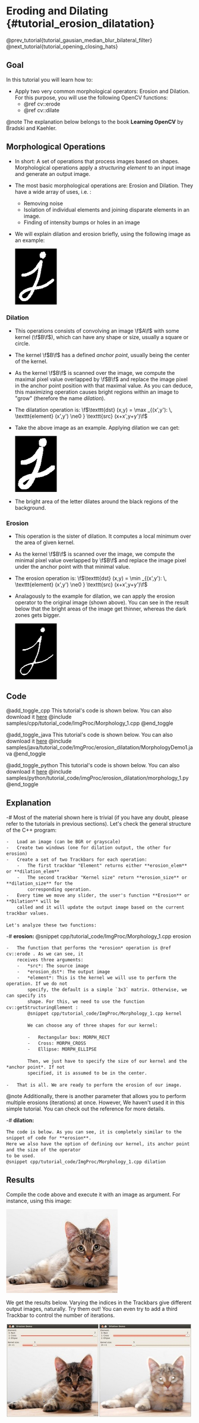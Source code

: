 Eroding and Dilating {#tutorial_erosion_dilatation}
====================

@prev_tutorial{tutorial_gausian_median_blur_bilateral_filter}
@next_tutorial{tutorial_opening_closing_hats}

Goal
----

In this tutorial you will learn how to:

-   Apply two very common morphological operators: Erosion and Dilation. For this purpose, you will use
    the following OpenCV functions:
    -   @ref cv::erode
    -   @ref cv::dilate

@note The explanation below belongs to the book **Learning OpenCV** by Bradski and Kaehler.

Morphological Operations
------------------------

-   In short: A set of operations that process images based on shapes. Morphological operations
    apply a *structuring element* to an input image and generate an output image.
-   The most basic morphological operations are: Erosion and Dilation. They have a wide array of
    uses, i.e. :
    -   Removing noise
    -   Isolation of individual elements and joining disparate elements in an image.
    -   Finding of intensity bumps or holes in an image
-   We will explain dilation and erosion briefly, using the following image as an example:

    ![](images/Morphology_1_Tutorial_Theory_Original_Image.png)

### Dilation

-   This operations consists of convolving an image \f$A\f$ with some kernel (\f$B\f$), which can have any
    shape or size, usually a square or circle.
-   The kernel \f$B\f$ has a defined *anchor point*, usually being the center of the kernel.
-   As the kernel \f$B\f$ is scanned over the image, we compute the maximal pixel value overlapped by
    \f$B\f$ and replace the image pixel in the anchor point position with that maximal value. As you can
    deduce, this maximizing operation causes bright regions within an image to "grow" (therefore the
    name *dilation*).
-   The dilatation operation is: \f$\texttt{dst} (x,y) =  \max _{(x',y'):  \, \texttt{element} (x',y') \ne0 } \texttt{src} (x+x',y+y')\f$

-   Take the above image as an example. Applying dilation we can get:

    ![](images/Morphology_1_Tutorial_Theory_Dilation.png)

-   The bright area of the letter dilates around the black regions of the background.

### Erosion

-   This operation is the sister of dilation. It computes a local minimum over the
    area of given kernel.
-   As the kernel \f$B\f$ is scanned over the image, we compute the minimal pixel value overlapped by
    \f$B\f$ and replace the image pixel under the anchor point with that minimal value.
-   The erosion operation is: \f$\texttt{dst} (x,y) =  \min _{(x',y'):  \, \texttt{element} (x',y') \ne0 } \texttt{src} (x+x',y+y')\f$
-   Analagously to the example for dilation, we can apply the erosion operator to the original image
    (shown above). You can see in the result below that the bright areas of the image get thinner,
    whereas the dark zones gets bigger.

    ![](images/Morphology_1_Tutorial_Theory_Erosion.png)

Code
----

@add_toggle_cpp
This tutorial's code is shown below. You can also download it
[here](https://github.com/opencv/opencv/tree/master/samples/cpp/tutorial_code/ImgProc/Morphology_1.cpp)
@include samples/cpp/tutorial_code/ImgProc/Morphology_1.cpp
@end_toggle

@add_toggle_java
This tutorial's code is shown below. You can also download it
[here](https://github.com/opencv/opencv/tree/master/samples/java/tutorial_code/ImgProc/erosion_dilatation/MorphologyDemo1.java)
@include samples/java/tutorial_code/ImgProc/erosion_dilatation/MorphologyDemo1.java
@end_toggle

@add_toggle_python
This tutorial's code is shown below. You can also download it
[here](https://github.com/opencv/opencv/tree/master/samples/python/tutorial_code/imgProc/erosion_dilatation/morphology_1.py)
@include samples/python/tutorial_code/imgProc/erosion_dilatation/morphology_1.py
@end_toggle

Explanation
-----------

-#  Most of the material shown here is trivial (if you have any doubt, please refer to the tutorials in
    previous sections). Let's check the general structure of the C++ program:

    -   Load an image (can be BGR or grayscale)
    -   Create two windows (one for dilation output, the other for erosion)
    -   Create a set of two Trackbars for each operation:
        -   The first trackbar "Element" returns either **erosion_elem** or **dilation_elem**
        -   The second trackbar "Kernel size" return **erosion_size** or **dilation_size** for the
            corresponding operation.
    -   Every time we move any slider, the user's function **Erosion** or **Dilation** will be
        called and it will update the output image based on the current trackbar values.

    Let's analyze these two functions:

-#  **erosion:**
    @snippet cpp/tutorial_code/ImgProc/Morphology_1.cpp erosion

    -   The function that performs the *erosion* operation is @ref cv::erode . As we can see, it
        receives three arguments:
        -   *src*: The source image
        -   *erosion_dst*: The output image
        -   *element*: This is the kernel we will use to perform the operation. If we do not
            specify, the default is a simple `3x3` matrix. Otherwise, we can specify its
            shape. For this, we need to use the function cv::getStructuringElement :
            @snippet cpp/tutorial_code/ImgProc/Morphology_1.cpp kernel

            We can choose any of three shapes for our kernel:

            -   Rectangular box: MORPH_RECT
            -   Cross: MORPH_CROSS
            -   Ellipse: MORPH_ELLIPSE

            Then, we just have to specify the size of our kernel and the *anchor point*. If not
            specified, it is assumed to be in the center.

    -   That is all. We are ready to perform the erosion of our image.
@note Additionally, there is another parameter that allows you to perform multiple erosions
(iterations) at once. However, We haven't used it in this simple tutorial. You can check out the
reference for more details.

-#  **dilation:**

    The code is below. As you can see, it is completely similar to the snippet of code for **erosion**.
    Here we also have the option of defining our kernel, its anchor point and the size of the operator
    to be used.
    @snippet cpp/tutorial_code/ImgProc/Morphology_1.cpp dilation

Results
-------

Compile the code above and execute it with an image as argument. For instance, using this image:

![](images/Morphology_1_Tutorial_Original_Image.jpg)

We get the results below. Varying the indices in the Trackbars give different output images,
naturally. Try them out! You can even try to add a third Trackbar to control the number of
iterations.

![](images/Morphology_1_Result.jpg)

